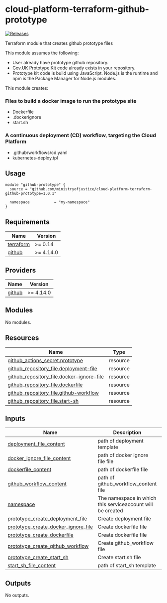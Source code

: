 # cloud-platform-terraform-github-prototype

[![Releases](https://img.shields.io/github/release/ministryofjustice/cloud-platform-terraform-github-prototype/all.svg?style=flat-square)](https://github.com/ministryofjustice/cloud-platform-terraform-github-prototype/releases)

Terraform module that creates github prototype files

This module assumes the following:

* User already have prototype github repository.
* [Gov.UK Prototype Kit] code already exists in your repository.
* Prototype kit code is build using JavaScript. Node.js is the runtime and npm is the Package Manager for Node.js modules.

This module creates:
### Files to build a docker image to run the prototype site

* Dockerfile
* .dockerignore
* start.sh

### A continuous deployment (CD) workflow, targeting the Cloud Platform

* .github/workflows/cd.yaml
* kubernetes-deploy.tpl

## Usage

```
module "github-prototype" {
  source = "github.com/ministryofjustice/cloud-platform-terraform-github-prototype=1.0.1"

  namespace           = "my-namespace"
}
```

<!--- BEGIN_TF_DOCS --->
## Requirements

| Name | Version |
|------|---------|
| <a name="requirement_terraform"></a> [terraform](#requirement\_terraform) | >= 0.14 |
| <a name="requirement_github"></a> [github](#requirement\_github) | >= 4.14.0 |

## Providers

| Name | Version |
|------|---------|
| <a name="provider_github"></a> [github](#provider\_github) | >= 4.14.0 |

## Modules

No modules.

## Resources

| Name | Type |
|------|------|
| [github_actions_secret.prototype](https://registry.terraform.io/providers/integrations/github/latest/docs/resources/actions_secret) | resource |
| [github_repository_file.deployment-file](https://registry.terraform.io/providers/integrations/github/latest/docs/resources/repository_file) | resource |
| [github_repository_file.docker-ignore-file](https://registry.terraform.io/providers/integrations/github/latest/docs/resources/repository_file) | resource |
| [github_repository_file.dockerfile](https://registry.terraform.io/providers/integrations/github/latest/docs/resources/repository_file) | resource |
| [github_repository_file.github-workflow](https://registry.terraform.io/providers/integrations/github/latest/docs/resources/repository_file) | resource |
| [github_repository_file.start-sh](https://registry.terraform.io/providers/integrations/github/latest/docs/resources/repository_file) | resource |

## Inputs

| Name | Description | Type | Default | Required |
|------|-------------|------|---------|:--------:|
| <a name="input_deployment_file_content"></a> [deployment\_file\_content](#input\_deployment\_file\_content) | path of deployment template | `string` | `""` | no |
| <a name="input_docker_ignore_file_content"></a> [docker\_ignore\_file\_content](#input\_docker\_ignore\_file\_content) | path of docker ignore file file | `string` | `""` | no |
| <a name="input_dockerfile_content"></a> [dockerfile\_content](#input\_dockerfile\_content) | path of dockerfile file | `string` | `""` | no |
| <a name="input_github_workflow_content"></a> [github\_workflow\_content](#input\_github\_workflow\_content) | path of github\_workflow\_content file | `string` | `""` | no |
| <a name="input_namespace"></a> [namespace](#input\_namespace) | The namespace in which this serviceaccount will be created | `string` | n/a | yes |
| <a name="input_prototype_create_deployment_file"></a> [prototype\_create\_deployment\_file](#input\_prototype\_create\_deployment\_file) | Create deployment file | `bool` | `true` | no |
| <a name="input_prototype_create_docker_ignore_file"></a> [prototype\_create\_docker\_ignore\_file](#input\_prototype\_create\_docker\_ignore\_file) | Create dockerfile file | `bool` | `true` | no |
| <a name="input_prototype_create_dockerfile"></a> [prototype\_create\_dockerfile](#input\_prototype\_create\_dockerfile) | Create dockerfile file | `bool` | `true` | no |
| <a name="input_prototype_create_github_workflow"></a> [prototype\_create\_github\_workflow](#input\_prototype\_create\_github\_workflow) | Create github\_workflow file | `bool` | `true` | no |
| <a name="input_prototype_create_start_sh"></a> [prototype\_create\_start\_sh](#input\_prototype\_create\_start\_sh) | Create start.sh file | `bool` | `true` | no |
| <a name="input_start_sh_file_content"></a> [start\_sh\_file\_content](#input\_start\_sh\_file\_content) | path of start\_sh template | `string` | `""` | no |

## Outputs

No outputs.

<!--- END_TF_DOCS --->


[Gov.UK Prototype Kit]: https://govuk-prototype-kit.herokuapp.com/docs
